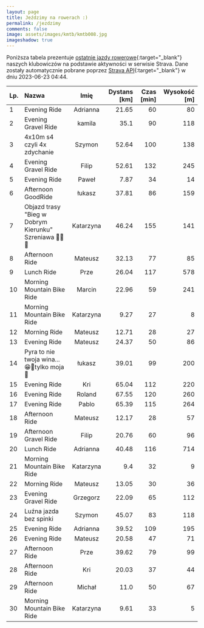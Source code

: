 ```yaml
---
layout: page
title: Jeździmy na rowerach :)
permalink: /jezdzimy
comments: false
image: assets/images/kmtb/kmtb008.jpg
imageshadow: true
---
```


Poniższa tabela prezentuje [ostatnie jazdy rowerowe](https://www.strava.com/clubs/336381){:target="_blank"} naszych klubowiczów na podstawie aktywności w serwisie Strava. Dane zostały automatycznie pobrane poprzez [Strava API](https://developers.strava.com/docs/reference/#api-Clubs-getClubActivitiesById){:target="_blank"} w dniu 2023-06-23 04:44.

Lp. | Nazwa | Imię | Dystans [km] | Czas [min] | Wysokość [m]
:--- | :--- | :---: | ---: | ---: | ---:
1|Evening Ride|Adrianna|21.65|60|80
2|Evening Gravel Ride|kamila|35.1|90|118
3|4x10m s4 czyli 4x zdychanie|Szymon|52.64|100|138
4|Evening Gravel Ride|Filip|52.61|132|245
5|Evening Ride|Paweł|7.87|34|14
6|Afternoon GoodRide|łukasz|37.81|86|159
7|Objazd trasy "Bieg w Dobrym Kierunku" Szreniawa 🏃‍♀️🚴|Katarzyna|46.24|155|141
8|Afternoon Ride|Mateusz|32.13|77|85
9|Lunch Ride |Prze|26.04|117|578
10|Morning Mountain Bike Ride|Marcin|22.96|59|241
11|Morning Mountain Bike Ride|Katarzyna|9.27|27|8
12|Morning Ride|Mateusz|12.71|28|27
13|Evening Ride|Mateusz|24.37|50|86
14|Pyra to nie twoja wina...😁🤘tylko moja🥹|łukasz|39.01|99|200
15|Evening Ride|Kri|65.04|112|220
16|Evening Ride|Roland|67.55|120|260
17|Evening Ride|Pablo|65.39|115|264
18|Afternoon Ride|Mateusz|12.17|28|57
19|Afternoon Gravel Ride|Filip|20.76|60|96
20|Lunch Ride|Adrianna|40.48|116|714
21|Morning Mountain Bike Ride|Katarzyna|9.4|32|9
22|Morning Ride|Mateusz|13.05|30|36
23|Evening Gravel Ride|Grzegorz|22.09|65|112
24|Luźna jazda bez spinki |Szymon|45.07|83|118
25|Evening Ride|Adrianna|39.52|109|195
26|Evening Ride|Mateusz|20.58|47|71
27|Afternoon Ride|Prze|39.62|79|99
28|Afternoon Ride|Kri|20.03|37|44
29|Afternoon Ride|Michał|11.0|50|67
30|Morning Mountain Bike Ride|Katarzyna|9.61|33|5
